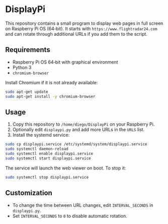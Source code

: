# DisplayPi

This repository contains a small program to display web pages in full screen on Raspberry Pi OS (64‑bit). It starts with `https://www.flightradar24.com` and can rotate through additional URLs if you add them to the script.

## Requirements
- Raspberry Pi OS 64‑bit with graphical environment
- Python 3
- `chromium-browser`

Install Chromium if it is not already available:
```bash
sudo apt-get update
sudo apt-get install -y chromium-browser
```

## Usage
1. Copy this repository to `/home/diego/DisplayPi` on your Raspberry Pi.
2. Optionally edit `displaypi.py` and add more URLs in the `URLS` list.
3. Install the systemd service:

```bash
sudo cp displaypi.service /etc/systemd/system/displaypi.service
sudo systemctl daemon-reload
sudo systemctl enable displaypi.service
sudo systemctl start displaypi.service
```

The service will launch the web viewer on boot. To stop it:

```bash
sudo systemctl stop displaypi.service
```

## Customization
- To change the time between URL changes, edit `INTERVAL_SECONDS` in
  `displaypi.py`.
- Set `INTERVAL_SECONDS` to `0` to disable automatic rotation.
